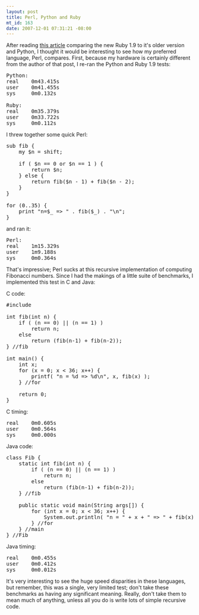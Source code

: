 ```yaml
--- 
layout: post
title: Perl, Python and Ruby
mt_id: 163
date: 2007-12-01 07:31:21 -08:00
---
```

After reading [this article](http://antoniocangiano.com/2007/11/28/holy-shmoly-ruby-19-smokes-python-away/) comparing the new Ruby 1.9 to it's older version and Python, I thought it would be interesting to see how my preferred language, Perl, compares.  First, because my hardware is certainly different from the author of that post, I re-ran the Python and Ruby 1.9 tests:

<pre>
Python:
real    0m43.415s
user    0m41.455s
sys     0m0.132s

Ruby:
real    0m35.379s
user    0m33.722s
sys     0m0.112s
</pre>

I threw together some quick Perl:

<pre class="brush: ruby;">
sub fib {
    my $n = shift;

    if ( $n == 0 or $n == 1 ) {
        return $n;
    } else {
        return fib($n - 1) + fib($n - 2);
    }
}

for (0..35) {
    print "n=$_ => " . fib($_) . "\n";
}
</pre>

and ran it:

<pre>
Perl:
real    1m15.329s
user    1m9.188s
sys     0m0.364s
</pre>

That's impressive; Perl sucks at this recursive implementation of computing Fibonacci numbers.  Since I had the makings of a little suite of benchmarks, I implemented this test in C and Java:

C code:
<pre class="brush: cpp;">
#include <stdio.h>

int fib(int n) {
    if ( (n == 0) || (n == 1) )
        return n;
    else
        return (fib(n-1) + fib(n-2));
} //fib

int main() {
    int x;
    for (x = 0; x < 36; x++) {
        printf( "n = %d => %d\n", x, fib(x) );
    } //for

    return 0;
}
</pre>

C timing:
<pre>
real    0m0.605s
user    0m0.564s
sys     0m0.000s
</pre>

Java code:
<pre class="brush: java;">
class Fib {
    static int fib(int n) {
        if ( (n == 0) || (n == 1) )
            return n;
        else
            return (fib(n-1) + fib(n-2));
    } //fib

    public static void main(String args[]) {
        for (int x = 0; x < 36; x++) {
            System.out.println( "n = " + x + " => " + fib(x) );
        } //for
    } //main
} //Fib
</pre>

Java timing:
<pre>
real    0m0.455s
user    0m0.412s
sys     0m0.012s
</pre>

It's very interesting to see the huge speed disparities in these languages, but remember, this was a single, very limited test; don't take these benchmarks as having any significant meaning.  Really, don't take them to mean much of anything, unless all you do is write lots of simple recursive code.
